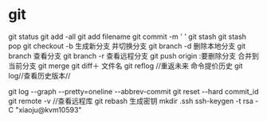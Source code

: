 # git
git status
git add -all
git add filename
git commit -m '  '
git stash
git stash pop
git checkout -b 生成新分支 并切换分支
git branch -d  删除本地分支
git branch 查看分支
git branch -r 查看远程分支
git push origin :要删除分支
合并到当前分支 git merge <name>
git diff＋ 文件名
git reflog //重返未来  命令提价历史
git log//查看历史版本//

git log --graph --pretty=oneline --abbrev-commit
git reset --hard commit_id
git remote -v //查看远程库
git rebash
生成密钥
mkdir .ssh
ssh-keygen -t rsa -C "xiaoju@kvm10593"
